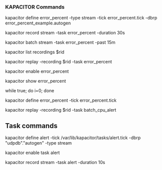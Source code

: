 ### KAPACITOR Commands

kapacitor define error_percent -type stream -tick error_percent.tick -dbrp error_percent_example.autogen


kapacitor record stream -task error_percent -duration 30s

kapacitor batch stream -task error_percent -past 15m

kapacitor list recordings $rid

kapacitor replay -recording $rid -task error_percent

kapacitor enable error_percent

kapacitor show error_percent


while true; do i=0; done


kapacitor define error_percent -tick error_percent.tick

kapacitor replay -recording $rid -task batch_cpu_alert

## Task commands
kapacitor define alert -tick /var/lib/kapacitor/tasks/alert.tick -dbrp "udpdb"."autogen" -type stream

kapacitor enable task alert

kapacitor record stream  -task alert  -duration 10s
